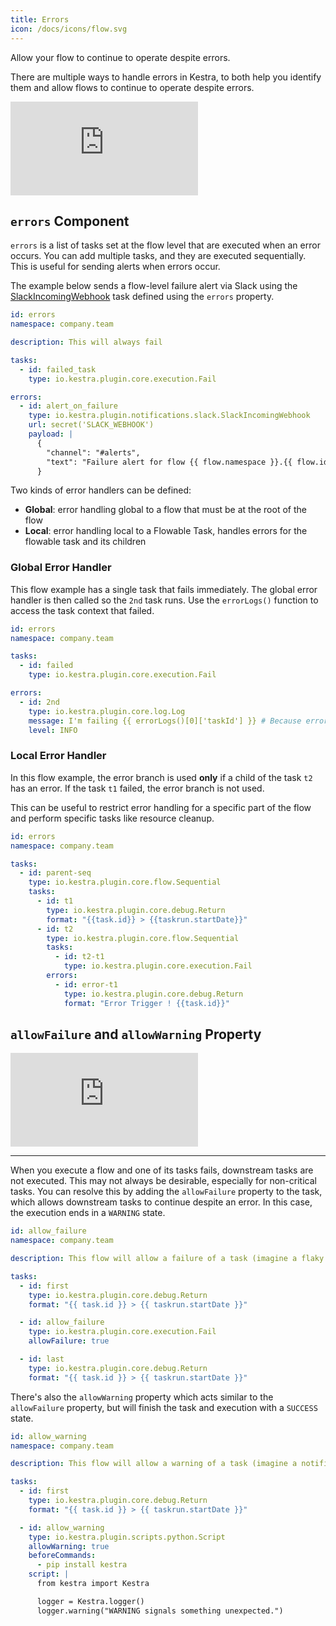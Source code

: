 ```yaml
---
title: Errors
icon: /docs/icons/flow.svg
---
```


Allow your flow to continue to operate despite errors.

There are multiple ways to handle errors in Kestra, to both help you identify them and allow flows to continue to operate despite errors.

<div class="video-container">
  <iframe src="https://www.youtube.com/embed/VdVNqrL5aPI?si=4U749DR14cUV12P6" title="YouTube video player" frameborder="0" allow="accelerometer; autoplay; clipboard-write; encrypted-media; gyroscope; picture-in-picture; web-share" referrerpolicy="strict-origin-when-cross-origin" allowfullscreen></iframe>
</div>

## `errors` Component

`errors` is a list of tasks set at the flow level that are executed when an error occurs. You can add multiple tasks, and they are executed sequentially. This is useful for sending alerts when errors occur.

The example below sends a flow-level failure alert via Slack using the [SlackIncomingWebhook](/plugins/plugin-notifications/slack/io.kestra.plugin.notifications.slack.slackincomingwebhook) task defined using the `errors` property.


```yaml
id: errors
namespace: company.team

description: This will always fail

tasks:
  - id: failed_task
    type: io.kestra.plugin.core.execution.Fail

errors:
  - id: alert_on_failure
    type: io.kestra.plugin.notifications.slack.SlackIncomingWebhook
    url: secret('SLACK_WEBHOOK')
    payload: |
      {
        "channel": "#alerts",
        "text": "Failure alert for flow {{ flow.namespace }}.{{ flow.id }} with ID {{ execution.id }}"
      }
```

Two kinds of error handlers can be defined:
* **Global**: error handling global to a flow that must be at the root of the flow
* **Local**: error handling local to a Flowable Task, handles errors for the flowable task and its children

### Global Error Handler

This flow example has a single task that fails immediately.
The global error handler is then called so the `2nd` task runs. Use the `errorLogs()` function to access the task context that failed.

```yaml
id: errors
namespace: company.team

tasks:
  - id: failed
    type: io.kestra.plugin.core.execution.Fail

errors:
  - id: 2nd
    type: io.kestra.plugin.core.log.Log
    message: I'm failing {{ errorLogs()[0]['taskId'] }} # Because errorLogs() is an array, the first taskId to fail is retrieved.
    level: INFO
```


### Local Error Handler

In this flow example, the error branch is used **only** if a child of the task `t2` has an error. If the task `t1` failed, the error branch is not used.

This can be useful to restrict error handling for a specific part of the flow and perform specific tasks like resource cleanup.

```yaml
id: errors
namespace: company.team

tasks:
  - id: parent-seq
    type: io.kestra.plugin.core.flow.Sequential
    tasks:
      - id: t1
        type: io.kestra.plugin.core.debug.Return
        format: "{{task.id}} > {{taskrun.startDate}}"
      - id: t2
        type: io.kestra.plugin.core.flow.Sequential
        tasks:
          - id: t2-t1
            type: io.kestra.plugin.core.execution.Fail
        errors:
          - id: error-t1
            type: io.kestra.plugin.core.debug.Return
            format: "Error Trigger ! {{task.id}}"
```

## `allowFailure` and `allowWarning` Property

<div class="video-container">
  <iframe src="https://www.youtube.com/embed/WY6G_AONU_E?si=rEFrP-ButAkc9Ndf" title="YouTube video player" frameborder="0" allow="accelerometer; autoplay; clipboard-write; encrypted-media; gyroscope; picture-in-picture; web-share" referrerpolicy="strict-origin-when-cross-origin" allowfullscreen></iframe>
</div>

---

When you execute a flow and one of its tasks fails, downstream tasks are not executed. This may not always be desirable, especially for non-critical tasks. You can resolve this by adding the `allowFailure` property to the task, which allows downstream tasks to continue despite an error. In this case, the execution ends in a `WARNING` state.

```yaml
id: allow_failure
namespace: company.team

description: This flow will allow a failure of a task (imagine a flaky unit test) and will continue processing the last task, leaving the execution in a `WARNING` state.

tasks:
  - id: first
    type: io.kestra.plugin.core.debug.Return
    format: "{{ task.id }} > {{ taskrun.startDate }}"

  - id: allow_failure
    type: io.kestra.plugin.core.execution.Fail
    allowFailure: true

  - id: last
    type: io.kestra.plugin.core.debug.Return
    format: "{{ task.id }} > {{ taskrun.startDate }}"
```

There's also the `allowWarning` property which acts similar to the `allowFailure` property, but will finish the task and execution with a `SUCCESS` state.

```yaml
id: allow_warning
namespace: company.team

description: This flow will allow a warning of a task (imagine a notification task) and will continue processing the last task, leaving the execution in a `WARNING` state.

tasks:
  - id: first
    type: io.kestra.plugin.core.debug.Return
    format: "{{ task.id }} > {{ taskrun.startDate }}"

  - id: allow_warning
    type: io.kestra.plugin.scripts.python.Script
    allowWarning: true
    beforeCommands:
      - pip install kestra
    script: |
      from kestra import Kestra

      logger = Kestra.logger()
      logger.warning("WARNING signals something unexpected.")
```
